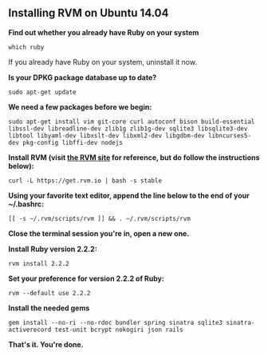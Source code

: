 ## Installing RVM on Ubuntu 14.04

**Find out whether you already have Ruby on your system**

```
which ruby
```
If you already have Ruby on your system, uninstall it now.

**Is your DPKG package database up to date?**
```
sudo apt-get update
```
**We need a few packages before we begin:**
```
sudo apt-get install vim git-core curl autoconf bison build-essential libssl-dev libreadline-dev zlib1g zlib1g-dev sqlite3 libsqlite3-dev libtool libyaml-dev libxslt-dev libxml2-dev libgdbm-dev libncurses5-dev pkg-config libffi-dev nodejs
```
**Install RVM (visit [the RVM site](https://rvm.io/rvm/install/) for reference, but do follow the instructions below):**
```
curl -L https://get.rvm.io | bash -s stable
```
**Using your favorite text editor, append the line below to the end of your ~/.bashrc:**
```
[[ -s ~/.rvm/scripts/rvm ]] && . ~/.rvm/scripts/rvm
```
**Close the terminal session you're in, open a new one.**

**Install Ruby version 2.2.2:**
```
rvm install 2.2.2
```
**Set your preference for version 2.2.2 of Ruby:**
```
rvm --default use 2.2.2
```
**Install the needed gems**
```
gem install --no-ri --no-rdoc bundler spring sinatra sqlite3 sinatra-activerecord test-unit bcrypt nokogiri json rails
```
**That's it. You're done.**
